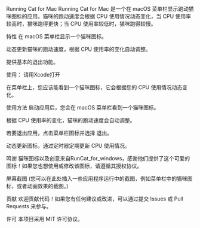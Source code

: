 Running Cat for Mac
Running Cat for Mac 是一个在 macOS 菜单栏显示跑动猫咪图标的应用。猫咪的跑动速度会根据 CPU 使用情况动态变化，当 CPU 使用率较高时，猫咪跑得更快；当 CPU 使用率较低时，猫咪跑得较慢。

特性
在 macOS 菜单栏显示一个猫咪图标。

动态更新猫咪的跑动速度，根据 CPU 使用率的变化自动调整。

提供基本的退出功能。

使用：
请用Xcode打开


在菜单栏上，您应该能看到一个猫咪图标，它会根据您的 CPU 使用情况动态变化。

使用方法
启动应用后，您会在 macOS 菜单栏看到一个猫咪图标。

根据 CPU 使用率的变化，猫咪的跑动速度会自动调整。

若要退出应用，点击菜单栏图标并选择 退出。

动态更新图标，通过定时器定期更新 CPU 使用情况。

鸣谢
猫咪图标以及创意来自RunCat_for_windows，感谢他们提供了这个可爱的图标！如果您也想使用或修改该图标，请遵循其授权协议。

屏幕截图
(您可以在此处插入一些应用程序运行中的截图，例如菜单栏中的猫咪图标，或者动画效果的截图。)

贡献
欢迎贡献代码！如果您有任何建议或改进，可以通过提交 Issues 或 Pull Requests 来参与。

许可
本项目采用 MIT 许可协议。

